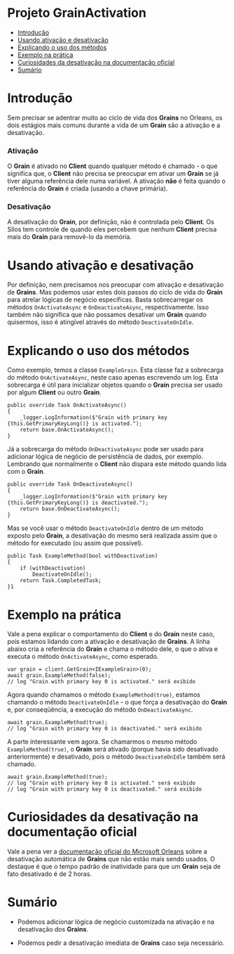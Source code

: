 # Projeto GrainActivation

- [Introdução](#introdução)
- [Usando ativação e desativação ](#usando-ativação-e-desativação)
- [Explicando o uso dos métodos](#explicando-o-uso-dos-métodos)
- [Exemplo na prática](#exemplo-na-prática)
- [Curiosidades da desativação na documentação oficial](#curiosidades-da-desativação-na-documentação-oficial)
- [Sumário](#sumário)

# Introdução

Sem precisar se adentrar muito ao ciclo de vida dos **Grains** no Orleans, os dois estágios mais comuns durante a vida de um **Grain** são a ativação e a desativação.

### Ativação

O **Grain** é ativado no **Client** quando qualquer método é chamado - o que significa que, o **Client** não precisa se preocupar em ativar um **Grain** se já tiver alguma referência dele numa variável. A ativação **não** é feita quando o referência do **Grain** é criada (usando a chave primária).

### Desativação

A desativação do **Grain**, por definição, não é controlada pelo **Client**. Os Silos tem controle de quando eles percebem que nenhum **Client** precisa mais do **Grain** para removê-lo da memória.

# Usando ativação e desativação

Por definição, nem precisamos nos preocupar com ativação e desativação de **Grains**. Mas podemos usar estes dois passos do ciclo de vida do **Grain** para atrelar lógicas de negócio específicas. Basta sobrecarregar os métodos `OnActivateAsync` e `OnDeactivateAsync`, respectivamente. Isso também não significa que não possamos desativar um **Grain** quando quisermos, isso é atingível através do método `DeactivateOnIdle`.

# Explicando o uso dos métodos

Como exemplo, temos a classe `ExampleGrain`. Esta classe faz a sobrecarga do método `OnActivateAsync`, neste caso apenas escrevendo um log. Esta sobrecarga é útil para inicializar objetos quando o **Grain** precisa ser usado por algum **Client** ou outro **Grain**.

```
public override Task OnActivateAsync()
{
	_logger.LogInformation($"Grain with primary key {this.GetPrimaryKeyLong()} is activated.");
	return base.OnActivateAsync();
}
```

Já a sobrecarga do método `OnDeactivateAsync` pode ser usado para adicionar lógica de negócio de persistência de dados, por exemplo. Lembrando que normalmente o **Client** não dispara este método quando lida com o **Grain**.

```
public override Task OnDeactivateAsync()
{
	_logger.LogInformation($"Grain with primary key {this.GetPrimaryKeyLong()} is deactivated.");
	return base.OnDeactivateAsync();
}
```

Mas se você usar o método `DeactivateOnIdle` dentro de um método exposto pelo **Grain**, a desativação do mesmo será realizada assim que o método for executado (ou assim que possível).

```
public Task ExampleMethod(bool withDeactivation)
{
	if (withDeactivation)
		DeactivateOnIdle();
	return Task.CompletedTask;
}1
```

# Exemplo na prática

Vale a pena explicar o comportamento do **Client** e do **Grain** neste caso, pois estamos lidando com a ativação e desativação de **Grains**. A linha abaixo cria a referência do **Grain** e chama o método dele, o que o ativa e executa o método `OnActivateAsync`, como esperado.

```
var grain = client.GetGrain<IExampleGrain>(0);
await grain.ExampleMethod(false);
// log "Grain with primary key 0 is activated." será exibido
```

Agora quando chamamos o método `ExampleMethod(true)`, estamos chamando o método `DeactivateOnIdle` - o que força a desativação do **Grain** e, por conseqüência, a execução do método `OnDeactivateAsync`.

```
await grain.ExampleMethod(true);
// log "Grain with primary key 0 is deactivated." será exibido
```

A parte interessante vem agora. Se chamarmos o mesmo método `ExampleMethod(true)`, o **Grain** será ativado (porque havia sido desativado anteriormente) e desativado, pois o método `DeactivateOnIdle` também será chamado.

```
await grain.ExampleMethod(true);
// log "Grain with primary key 0 is activated." será exibido
// log "Grain with primary key 0 is deactivated." será exibido
```

# Curiosidades da desativação na documentação oficial

Vale a pena ver a [documentação oficial do Microsoft Orleans](https://dotnet.github.io/orleans/docs/host/configuration_guide/activation_garbage_collection.html) sobre a desativação automática de **Grains** que não estão mais sendo usados. O destaque é que o tempo padrão de inatividade para que um **Grain** seja de fato desativado é de 2 horas.

# Sumário

- Podemos adicionar lógica de negócio customizada na ativação e na desativação dos **Grains**.

- Podemos pedir a desativação imediata de **Grains** caso seja necessário.